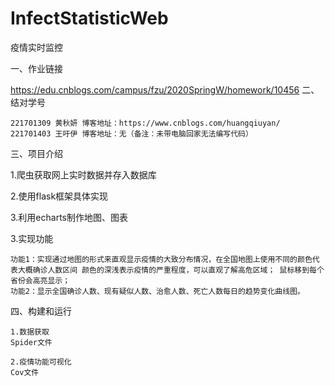 # InfectStatisticWeb
疫情实时监控

一、作业链接

https://edu.cnblogs.com/campus/fzu/2020SpringW/homework/10456
二、结对学号

    221701309 黄秋妍 博客地址：https://www.cnblogs.com/huangqiuyan/
    221701403 王吁伊 博客地址：无（备注：未带电脑回家无法编写代码）

三、项目介绍

1.爬虫获取网上实时数据并存入数据库

2.使用flask框架具体实现

3.利用echarts制作地图、图表

3.实现功能

    功能1：实现通过地图的形式来直观显示疫情的大致分布情况，在全国地图上使用不同的颜色代表大概确诊人数区间 颜色的深浅表示疫情的严重程度，可以直观了解高危区域； 鼠标移到每个省份会高亮显示； 
    功能2：显示全国确诊人数、现有疑似人数、治愈人数、死亡人数每日的趋势变化曲线图。
    

四、构建和运行

    1.数据获取
    Spider文件

    2.疫情功能可视化
    Cov文件

